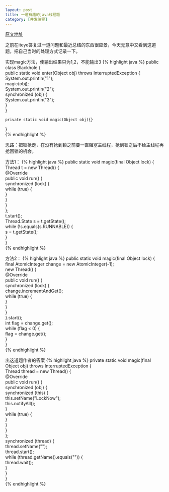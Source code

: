 ```yaml
---
layout: post
title: 一道有趣的java线程题
category: [并发编程]
---
```


[原文地址](http://pjwqq.iteye.com/blog/2085117#comments)

之前在iteye答复过一道问题和最近总结的东西很应景，今天无意中又看到这道题，把自己当时的处理方式记录一下。

实现magic方法，使输出结果只为1,2，不能输出3
{% highlight java %}
public class Blackhole {      
        public static void enter(Object obj) throws InterruptedException {  
        System.out.println("1");  
        magic(obj);  
        System.out.println("2");  
        synchronized (obj) {  
            System.out.println("3");  
        }  
    }  
  
    private static void magic(Object obj){}  
}  
{% endhighlight %} 

思路：把锁抢走，在没有抢到锁之前要一直阻塞主线程，抢到锁之后不给主线程再抢回锁的机会。

方法1：
{% highlight java %}
public static void magic(final Object lock) {  
        Thread t = new Thread() {  
            @Override  
            public void run() {  
                synchronized (lock) {  
                    while (true) {  
                    }  
                }  
            }  
        };  
        t.start();  
        Thread.State s = t.getState();  
        while (!s.equals(s.RUNNABLE)) {  
            s = t.getState();  
        }  
 }  
{% endhighlight %}

方法2：
{% highlight java %}
public static void magic(final Object lock) {  
        final AtomicInteger change = new AtomicInteger(-1);  
        new Thread() {  
            @Override  
            public void run() {  
                synchronized (lock) {  
                    change.incrementAndGet();  
                    while (true) {  
                    }  
                }  
            }  
        }.start();  
        int flag = change.get();  
        while (flag < 0) {  
            flag = change.get();  
        }  
    }   
{% endhighlight %}  

出这道题作者的答案
{% highlight java %}
private static void magic(final Object obj) throws InterruptedException {  
    Thread thread = new Thread() {  
        @Override  
        public void run() {  
            synchronized (obj) {  
                synchronized (this) {  
                    this.setName("LockNow");  
                    this.notifyAll();  
                }  
                while (true) {  
                }  
            }  
        }  
    };  
    synchronized (thread) {  
        thread.setName("");  
        thread.start();  
        while (thread.getName().equals("")) {  
            thread.wait();  
        }  
    }  
}  
{% endhighlight %}


  



 